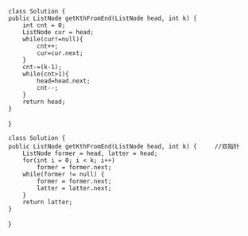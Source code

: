     class Solution {
    public ListNode getKthFromEnd(ListNode head, int k) {
        int cnt = 0;
        ListNode cur = head;
        while(cur!=null){
            cnt++;
            cur=cur.next;
        }
        cnt-=(k-1);
        while(cnt>1){
            head=head.next;
            cnt--;
        }
        return head;
    }
}

    class Solution {
    public ListNode getKthFromEnd(ListNode head, int k) {     //双指针
        ListNode former = head, latter = head;
        for(int i = 0; i < k; i++)
            former = former.next;
        while(former != null) {
            former = former.next;
            latter = latter.next;
        }
        return latter;
    }
}

